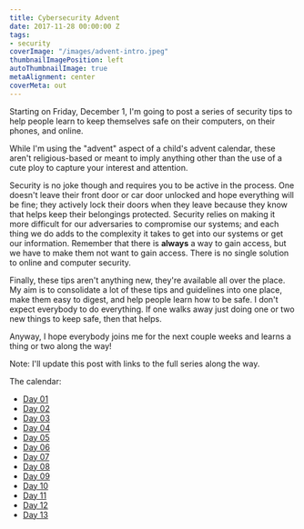 ```yaml
---
title: Cybersecurity Advent
date: 2017-11-28 00:00:00 Z
tags:
- security
coverImage: "/images/advent-intro.jpeg"
thumbnailImagePosition: left
autoThumbnailImage: true
metaAlignment: center
coverMeta: out
---
```


Starting on Friday, December 1, I'm going to post a series of security tips to help people learn to keep themselves safe on their computers, on their phones, and online.

While I'm using the "advent" aspect of a child's advent calendar, these aren't religious-based or meant to imply anything other than the use of a cute ploy to capture your interest and attention.

Security is no joke though and requires you to be active in the process. One doesn't leave their front door or car door unlocked and hope everything will be fine; they actively lock their doors when they leave because they know that helps keep their belongings protected. Security relies on making it more difficult for our adversaries to compromise our systems; and each thing we do adds to the complexity it takes to get into our systems or get our information. Remember that there is **always** a way to gain access, but we have to make them not want to gain access. There is no single solution to online and computer security.

Finally, these tips aren't anything new, they're available all over the place. My aim is to consolidate a lot of these tips and guidelines into one place, make them easy to digest, and help people learn how to be safe. I don't expect everybody to do everything. If one walks away just doing one or two new things to keep safe, then that helps.

Anyway, I hope everybody joins me for the next couple weeks and learns a thing or two along the way!

Note: I'll update this post with links to the full series along the way.

The calendar:

- [Day 01](/posts/cybersecurity-advent-day-01)
- [Day 02](/posts/cybersecurity-advent-day-02)
- [Day 03](/posts/cybersecurity-advent-day-03)
- [Day 04](/posts/cybersecurity-advent-day-04)
- [Day 05](/posts/cybersecurity-advent-day-05)
- [Day 06](/posts/cybersecurity-advent-day-06)
- [Day 07](/posts/cybersecurity-advent-day-07)
- [Day 08](/posts/cybersecurity-advent-day-08)
- [Day 09](/posts/cybersecurity-advent-day-09)
- [Day 10](/posts/cybersecurity-advent-day-10)
- [Day 11](/posts/cybersecurity-advent-day-11)
- [Day 12](/posts/cybersecurity-advent-day-12)
- [Day 13](/posts/cybersecurity-advent-day-13)
